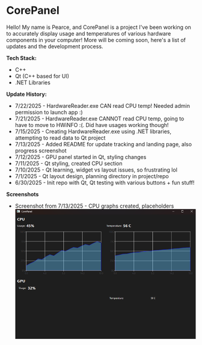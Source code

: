 # CorePanel
Hello! My name is Pearce, and CorePanel is a project I've been working on to accurately display usage and temperatures of various hardware components in your computer! More will be coming soon, here's a list of updates and the development process.

**Tech Stack:**
- C++
- Qt (C++ based for UI)
- .NET Libraries

**Update History:**
- 7/22/2025 - HardwareReader.exe CAN read CPU temp! Needed admin permission to launch app :)
- 7/21/2025 - HardwareReader.exe CANNOT read CPU temp, going to have to move to HWiNFO :(. Did have usages working though!
- 7/15/2025 - Creating HardwareReader.exe using .NET libraries, attempting to read data to Qt project
- 7/13/2025 - Added README for update tracking and landing page, also progress screenshot
- 7/12/2025 - GPU panel started in Qt, styling changes
- 7/11/2025 - Qt styling, created CPU section
- 7/10/2025 - Qt learning, widget vs layout issues, so frustrating lol
- 7/1/2025 - Qt layout design, planning directory in project/repo
- 6/30/2025 - Init repo with Qt, Qt testing with various buttons + fun stuff!

**Screenshots**
- Screenshot from 7/13/2025 - CPU graphs created, placeholders
![Screenshot](assets/screenshot_0.png)


